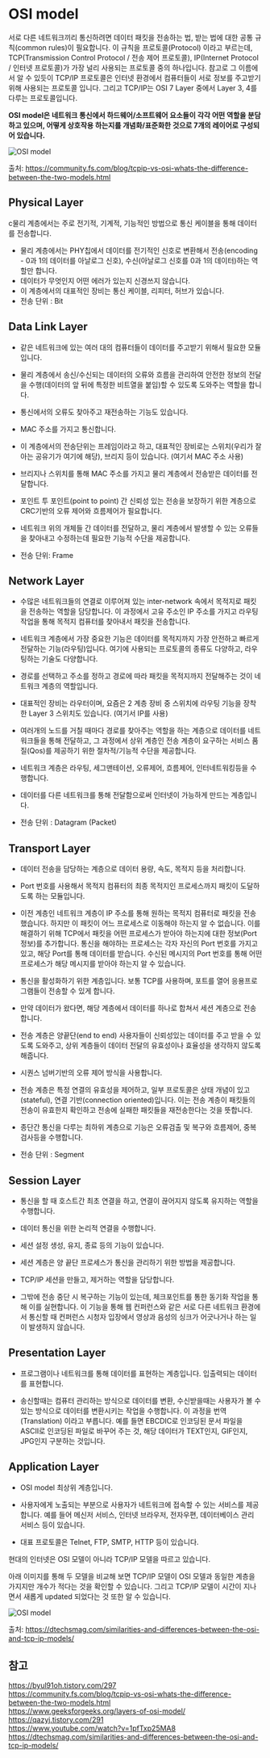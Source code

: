 # OSI model

서로 다른 네트워크끼리 통신하려면 데이터 패킷을 전송하는 법, 받는 법에 대한 공통 규칙(common rules)이 필요합니다. 이 규칙을 프로토콜(Protocol) 이라고 부르는데, TCP(Transmission Control Protocol / 전송 제어 프로토콜), IP(Internet Protocol / 인터넷 프로토콜)가 가장 널리 사용되는 프로토콜 중의 하나입니다. 참고로 그 이름에서 알 수 있듯이 TCP/IP 프로토콜은 인터넷 환경에서 컴퓨터들이 서로 정보를 주고받기 위해 사용되는 프로토콜 입니다. 그리고 TCP/IP는 OSI 7 Layer 중에서 Layer 3, 4를 다루는 프로토콜입니다.

**OSI model은 네트워크 통신에서 하드웨어/소프트웨어 요소들이 각각 어떤 역할을 분담하고 있으며, 어떻게 상호작용 하는지를 개념화/표준화한 것으로 7개의 레이어로 구성되어 있습니다.**

![OSI model](./image/osi_1.png)

출처: https://community.fs.com/blog/tcpip-vs-osi-whats-the-difference-between-the-two-models.html

## Physical Layer

c물리 계층에서는 주로 전기적, 기계적, 기능적인 방법으로 통신 케이블을 통해 데이터를 전송합니다.

- 물리 계층에서는 PHY칩에서 데이터를 전기적인 신호로 변환해서  전송(encoding - 0과 1의 데이터를 아날로그 신호), 수신(아날로그 신호를 0과 1의 데이터)하는 역할만 합니다.
- 데이터가 무엇인지 어떤 에러가 있는지 신경쓰지 않습니다.
- 이 계층에서의 대표적인 장비는 통신 케이블, 리피터, 허브가 있습니다.
- 전송 단위 : Bit

## Data Link Layer

- 같은 네트워크에 있는 여러 대의 컴퓨터들이 데이터를 주고받기 위해서 필요한 모듈입니다.

- 물리 계층에서 송신/수신되는 데이터의 오류와 흐름을 관리하여 안전한 정보의 전달을 수행(데이터의 앞 뒤에 특정한 비트열을 붙임)할 수 있도록 도와주는 역할을 합니다. 
- 통신에서의 오류도 찾아주고 재전송하는 기능도 있습니다.
- MAC 주소를 가지고 통신합니다.
- 이 계층에서의 전송단위는 프레임이라고 하고, 대표적인 장비로는 스위치(우리가 잘 아는 공유기가 여기에 해당), 브리지 등이 있습니다. (여기서 MAC 주소 사용)
- 브리지나 스위치를 통해 MAC 주소를 가지고 물리 계층에서 전송받은 데이터를 전달합니다.
- 포인트 투 포인트(point to point) 간 신뢰성 있는 전송을 보장하기 위한 계층으로 CRC기반의 오류 제어와 흐름제어가 필요합니다.
- 네트워크 위의 개체들 간 데이터를 전달하고, 물리 계층에서 발생할 수 있는 오류들을 찾아내고 수정하는데 필요한 기능적 수단을 제공합니다.
- 전송 단위: Frame

## Network Layer

- 수많은 네트워크들의 연결로 이루어져 있는 inter-network 속에서 목적지로 패킷을 전송하는 역할을 담당합니다. 이 과정에서 고유 주소인 IP 주소를 가지고 라우팅 작업을 통해 목적지 컴퓨터를 찾아내서 패킷을 전송합니다.

- 네트워크 계층에서 가장 중요한 기능은 데이터를 목적지까지 가장 안전하고 빠르게 전달하는 기능(라우팅)입니다. 여기에 사용되는 프로토콜의 종류도 다양하고, 라우팅하는 기술도 다양합니다.
- 경로를 선택하고 주소를 정하고 경로에 따라 패킷을 목적지까지 전달해주는 것이 네트워크 계층의 역할입니다.
- 대표적인 장비는 라우터이며, 요즘은 2 계층 장비 중 스위치에 라우팅 기능을 장착한 Layer 3 스위치도 있습니다. (여기서 IP를 사용)
- 여러개의 노드를 거칠 때마다 경로를 찾아주는 역할을 하는 계층으로 데이터를 네트워크들을 통해 전달하고, 그 과정에서 상위 계층인 전송 계층이 요구하는 서비스 품질(Qos)를 제공하기 위한 절차적/기능적 수단을 제공합니다.
- 네트워크 계층은 라우팅, 세그맨테이션, 오류제어, 흐름제어, 인터네트워킹등을 수행합니다.
- 데이터를 다른 네트워크를 통해 전달함으로써 인터넷이 가능하게 만드는 계층입니다.
- 전송 단위 : Datagram (Packet)

## Transport Layer

- 데이터 전송을 담당하는 계층으로 데이터 용량, 속도, 목적지 등을 처리합니다.

- Port 번호를 사용해서 목적지 컴퓨터의 최종 목적지인 프로세스까지 패킷이 도달하도록 하는 모듈입니다.
- 이전 계층인 네트워크 계층이 IP 주소를 통해 원하는 목적지 컴퓨터로 패킷을 전송했습니다. 하지만 이 패킷이 어느 프로세스로 이동해야 하는지 알 수 없습니다. 이를 해결하기 위해 TCP에서 패킷을 어떤 프로세스가 받아야 하는지에 대한 정보(Port 정보)를 추가합니다. 통신을 해야하는 프로세스는 각자 자신의 Port 번호를 가지고 있고, 해당 Port를 통해 데이터를 받습니다. 수신된 메시지의 Port 번호를 통해 어떤 프로세스가 해당 메시지를 받아야 하는지 알 수 있습니다.
- 통신을 활성화하기 위한 계층입니다. 보통 TCP를 사용하며, 포트를 열어 응용프로그램들이 전송할 수 있게 합니다.
- 만약 데이터가 왔다면, 해당 계층에서 데이터를 하나로 합쳐서 세션 계층으로 전송합니다.
- 전송 계층은 양끝단(end to end) 사용자들이 신뢰성있는 데이터를 주고 받을 수 있도록 도와주고, 상위 계층들이 데이터 전달의 유효성이나 효율성을 생각하지 않도록 해줍니다.
- 시퀀스 넘버기반의 오류 제어 방식을 사용합니다.
- 전송 계층은 특정 연결의 유효성을 제어하고, 일부 프로토콜은 상태 개념이 있고(stateful), 연결 기반(connection oriented)입니다. 이는 전송 계층이 패킷들의 전송이 유효한지 확인하고 전송에 실패한 패킷들을 재전송한다는 것을 뜻합니다.
- 종단간 통신을 다루는 최하위 계층으로 기능은 오류검출 및 복구와 흐름제어, 중복 검사등을 수행합니다.
- 전송 단위 : Segment

## Session Layer

- 통신을 할 때 호스트간 최초 연결을 하고, 연결이 끊어지지 않도록 유지하는 역할을 수행합니다.

- 데이터 통신을 위한 논리적 연결을 수행합니다. 
- 세션 설정 생성, 유지, 종료 등의 기능이 있습니다.
- 세션 계층은 양 끝단 프로세스가 통신을 관리하기 위한 방법을 제공합니다.
- TCP/IP 세션을 만들고, 제거하는 역할을 담당합니다.
- 그밖에 전송 중단 시 복구하는 기능이 있는데, 체크포인트를 통한 동기화 작업을 통해 이를 실현합니다. 이 기능을 통해 웹 컨퍼런스와 같은 서로 다른 네트워크 환경에서 통신할 때 컨퍼런스 시청자 입장에서 영상과 음성의 싱크가 어긋나거나 하는 일이 발생하지 않습니다.

## Presentation Layer

- 프로그램이나 네트워크를 통해 데이터를 표현하는 계층입니다. 입출력되는 데이터를 표현합니다.

- 송신할때는 컴퓨터 관리하는 방식으로 데이터를 변환, 수신받을때는 사용자가 볼 수 있는 방식으로 데이터를 변환시키는 작업을 수행합니다. 이 과정을 번역(Translation) 이라고 부릅니다. 예를 들면 EBCDIC로 인코딩된 문서 파일을 ASCII로 인코딩된 파일로 바꾸어 주는 것, 해당 데이터가 TEXT인지, GIF인지, JPG인지 구분하는 것입니다.

## Application Layer

- OSI model 최상위 계층입니다.

- 사용자에게 노출되는 부분으로 사용자가 네트워크에 접속할 수 있는 서비스를 제공합니다. 예를 들어 메신저 서비스, 인터넷 브라우저, 전자우편, 데이터베이스 관리 서비스 등이 있습니다.
- 대표 프로토콜은 Telnet, FTP, SMTP, HTTP 등이 있습니다.

현대의 인터넷은 OSI 모델이 아니라 TCP/IP 모델을 따르고 있습니다.

아래 이미지를 통해 두 모델을 비교해 보면 TCP/IP 모델이 OSI 모델과 동일한 계층을 가지지만 개수가 적다는 것을 확인할 수 있습니다. 그리고 TCP/IP 모델이 시간이 지나면서 새롭게 updated 되었다는 것 또한 알 수 있습니다.

![OSI model](./image/osi_2.png)

출처: https://dtechsmag.com/similarities-and-differences-between-the-osi-and-tcp-ip-models/

## 참고
https://byul91oh.tistory.com/297  
https://community.fs.com/blog/tcpip-vs-osi-whats-the-difference-between-the-two-models.html  
https://www.geeksforgeeks.org/layers-of-osi-model/  
https://qazyj.tistory.com/291  
https://www.youtube.com/watch?v=1pfTxp25MA8  
https://dtechsmag.com/similarities-and-differences-between-the-osi-and-tcp-ip-models/